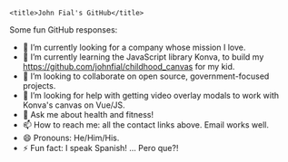 
    <title>John Fial's GitHub</title>

Some fun GitHub responses:
- 🔭 I’m currently looking for a company whose mission I love.
- 🌱 I’m currently learning the JavaScript library Konva, to build my https://github.com/johnfial/childhood_canvas for my kid.
- 👯 I’m looking to collaborate on open source, government-focused projects.
- 🤔 I’m looking for help with getting video overlay modals to work with Konva's canvas on Vue/JS.
- 💬 Ask me about health and fitness!
- 📫 How to reach me: all the contact links above. Email works well.
- 😄 Pronouns: He/Him/His.
- ⚡ Fun fact: I speak Spanish! ... Pero que?!